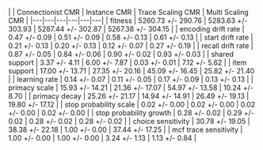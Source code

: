 | | Connectionist CMR | Instance CMR | Trace Scaling CMR | Multi Scaling CMR |
|---|---|---|---|---|---|
| fitness | 5260.73 +/- 290.76 | 5283.63 +/- 303.93 | 5287.44 +/- 302.87 | 5267.38 +/- 304.15 |
| encoding drift rate | 0.47 +/- 0.09 | 0.51 +/- 0.09 | 0.58 +/- 0.13 | 0.61 +/- 0.13 |
| start drift rate | 0.21 +/- 0.13 | 0.20 +/- 0.13 | 0.12 +/- 0.07 | 0.27 +/- 0.19 |
| recall drift rate | 0.87 +/- 0.05 | 0.84 +/- 0.06 | 0.90 +/- 0.02 | 0.93 +/- 0.03 |
| shared support | 3.37 +/- 4.11 | 6.00 +/- 7.87 | 0.03 +/- 0.01 | 7.12 +/- 5.62 |
| item support | 17.00 +/- 13.71 | 27.35 +/- 20.16 | 45.09 +/- 16.45 | 25.82 +/- 21.40 |
| learning rate | 0.14 +/- 0.07 | 0.11 +/- 0.05 | 0.17 +/- 0.09 | 0.13 +/- 0.13 |
| primacy scale | 15.93 +/- 14.21 | 21.36 +/- 17.07 | 54.97 +/- 13.58 | 10.24 +/- 8.70 |
| primacy decay | 25.26 +/- 21.17 | 14.94 +/- 14.91 | 26.49 +/- 19.13 | 19.80 +/- 17.12 |
| stop probability scale | 0.02 +/- 0.00 | 0.02 +/- 0.00 | 0.02 +/- 0.00 | 0.02 +/- 0.00 |
| stop probability growth | 0.28 +/- 0.02 | 0.29 +/- 0.02 | 0.28 +/- 0.02 | 0.28 +/- 0.02 |
| choice sensitivity | 30.78 +/- 19.05 | 38.38 +/- 22.18 | 1.00 +/- 0.00 | 37.44 +/- 17.25 |
| mcf trace sensitivity | 1.00 +/- 0.00 | 1.00 +/- 0.00 | 3.24 +/- 1.13 | 1.13 +/- 0.84 |
